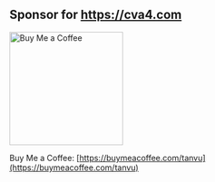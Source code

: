 ## Sponsor for https://cva4.com

<img src="https://cva4.com/images/bmc_qr.png" alt="Buy Me a Coffee" style="height: 200px; width:200px;"/>

Buy Me a Coffee: [https://buymeacoffee.com/tanvu](https://buymeacoffee.com/tanvu)
